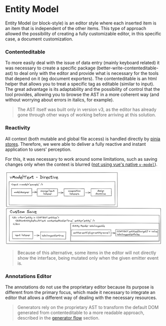 # Entity Model

Entity Model (or block-style) is an editor style where each inserted item is an item that is independent of the other items. This type of approach allowed the possibility of creating a fully customizable editor, in this specific case, a document customization.

### Contenteditable

To more easily deal with the issue of data entry (mainly keyboard related) it was necessary to create a specific package (better-write-contenteditable-ast) to deal only with the editor and provide what is necessary for the tools that depend on it (eg document exporters). The contenteditable is an html helper that allows you to treat a specific tag as editable (similar to input). The great advantage is its adaptability and the possibility of control that the tool provides, allowing you to browse the AST in a more coherent way (and without worrying about errors in italics, for example).

> The AST itself was built only in version v3, as the editor has already gone through other ways of working before arriving at this solution.

### Reactivity

All context (both mutable and global file access) is handled directly by [pinia stores](https://pinia.vuejs.org/). Therefore, we were able to deliver a fully reactive and instant application to users' perception.

For this, it was necessary to work around some limitations, such as saving changes only when the context is blurred ([not using vue's native `v-model`](https://github.com/Novout/betterwrite/blob/main/packages/better-write-app/src/use/block/text.ts#L49)).

![Reactivity Save](../.github/reactivitysave.png)

> Because of this alternative, some items in the editor will not directly show the interface, being mutated only when the given emitter event is.

### Annotations Editor

The annotations do not use the proprietary editor because its purpose is different from the primary focus, which made it necessary to integrate an editor that allows a different way of dealing with the necessary resources.

> Generators rely on the proprietary AST to transform the default DOM generated from contenteditable to a more readable approach, described in the [generator flow](./GENERATOR_FLOW.md) section.
